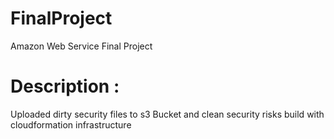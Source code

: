 # FinalProject
 Amazon Web Service Final Project
 
 # Description : 
 Uploaded dirty security  files to s3 Bucket and clean security risks build with cloudformation infrastructure    
